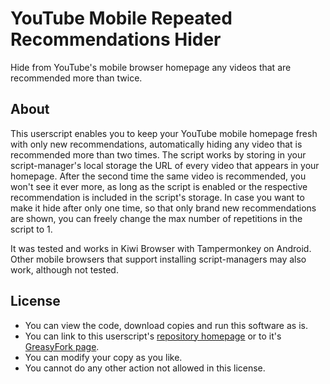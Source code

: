 # YouTube Mobile Repeated Recommendations Hider

Hide from YouTube's mobile browser homepage any videos that are recommended more than twice.

## About

This userscript enables you to keep your YouTube mobile homepage fresh with only new recommendations, automatically hiding any video that is recommended more than two times. The script works by storing in your script-manager's local storage the URL of every video that appears in your homepage. After the second time the same video is recommended, you won't see it ever more, as long as the script is enabled or the respective recommendation is included in the script's storage. In case you want to make it hide after only one time, so that only brand new recommendations are shown, you can freely change the max number of repetitions in the script to 1.

It was tested and works in Kiwi Browser with Tampermonkey on Android. Other mobile browsers that support installing script-managers may also work, although not tested.

## License
- You can view the code, download copies and run this software as is.
- You can link to this userscript's [repository homepage](https://github.com/hjk789/Creations/tree/master/JavaScript/Userscripts/YouTube-Mobile-Repeated-Recommendations-Hider) or to it's [GreasyFork page](https://greasyfork.org/scripts/419666-youtube-mobile-repeated-recommendations-hider). 
- You can modify your copy as you like.
- You cannot do any other action not allowed in this license.  
